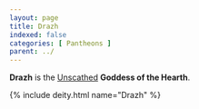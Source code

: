 ```yaml
---
layout: page
title: Drazh
indexed: false
categories: [ Pantheons ]
parent: ../
---
```

**Drazh** is the [Unscathed](../the_unscathed.html) **Goddess of the Hearth**. 

{% include deity.html name="Drazh" %}
